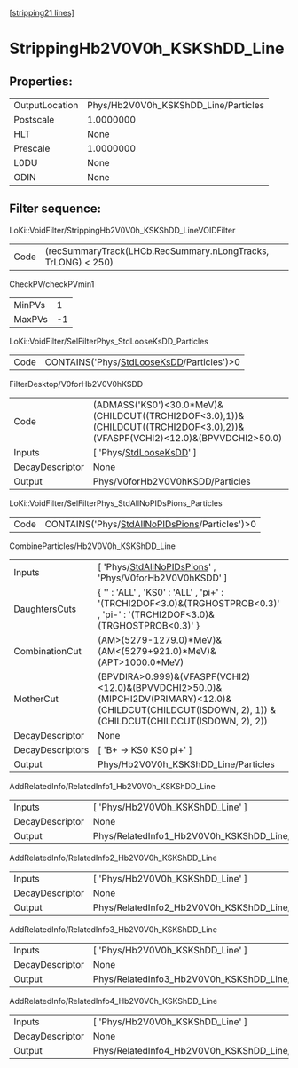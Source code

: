 [[stripping21 lines]](./stripping21-index)

# StrippingHb2V0V0h_KSKShDD_Line

## Properties:

|                |                                      |
|----------------|--------------------------------------|
| OutputLocation | Phys/Hb2V0V0h_KSKShDD_Line/Particles |
| Postscale      | 1.0000000                            |
| HLT            | None                                 |
| Prescale       | 1.0000000                            |
| L0DU           | None                                 |
| ODIN           | None                                 |

## Filter sequence:

LoKi::VoidFilter/StrippingHb2V0V0h_KSKShDD_LineVOIDFilter

|      |                                                               |
|------|---------------------------------------------------------------|
| Code | (recSummaryTrack(LHCb.RecSummary.nLongTracks, TrLONG) \< 250) |

CheckPV/checkPVmin1

|        |     |
|--------|-----|
| MinPVs | 1   |
| MaxPVs | -1  |

LoKi::VoidFilter/SelFilterPhys_StdLooseKsDD_Particles

|      |                                                                                          |
|------|------------------------------------------------------------------------------------------|
| Code | CONTAINS('Phys/[StdLooseKsDD](./stripping21-commonparticles-stdlooseksdd)/Particles')\>0 |

FilterDesktop/V0forHb2V0V0hKSDD

|                 |                                                                                                                                  |
|-----------------|----------------------------------------------------------------------------------------------------------------------------------|
| Code            | (ADMASS('KS0')\<30.0\*MeV)&(CHILDCUT((TRCHI2DOF\<3.0),1))&(CHILDCUT((TRCHI2DOF\<3.0),2))&(VFASPF(VCHI2)\<12.0)&(BPVVDCHI2\>50.0) |
| Inputs          | [ 'Phys/[StdLooseKsDD](./stripping21-commonparticles-stdlooseksdd)' ]                                                          |
| DecayDescriptor | None                                                                                                                             |
| Output          | Phys/V0forHb2V0V0hKSDD/Particles                                                                                                 |

LoKi::VoidFilter/SelFilterPhys_StdAllNoPIDsPions_Particles

|      |                                                                                                    |
|------|----------------------------------------------------------------------------------------------------|
| Code | CONTAINS('Phys/[StdAllNoPIDsPions](./stripping21-commonparticles-stdallnopidspions)/Particles')\>0 |

CombineParticles/Hb2V0V0h_KSKShDD_Line

|                  |                                                                                                                                                              |
|------------------|--------------------------------------------------------------------------------------------------------------------------------------------------------------|
| Inputs           | [ 'Phys/[StdAllNoPIDsPions](./stripping21-commonparticles-stdallnopidspions)' , 'Phys/V0forHb2V0V0hKSDD' ]                                                 |
| DaughtersCuts    | { '' : 'ALL' , 'KS0' : 'ALL' , 'pi+' : '(TRCHI2DOF\<3.0)&(TRGHOSTPROB\<0.3)' , 'pi-' : '(TRCHI2DOF\<3.0)&(TRGHOSTPROB\<0.3)' }                               |
| CombinationCut   | (AM\>(5279-1279.0)\*MeV)&(AM\<(5279+921.0)\*MeV)&(APT\>1000.0\*MeV)                                                                                          |
| MotherCut        | (BPVDIRA\>0.999)&(VFASPF(VCHI2)\<12.0)&(BPVVDCHI2\>50.0)&(MIPCHI2DV(PRIMARY)\<12.0)& (CHILDCUT(CHILDCUT(ISDOWN, 2), 1)) & (CHILDCUT(CHILDCUT(ISDOWN, 2), 2)) |
| DecayDescriptor  | None                                                                                                                                                         |
| DecayDescriptors | [ 'B+ -\> KS0 KS0 pi+' ]                                                                                                                                   |
| Output           | Phys/Hb2V0V0h_KSKShDD_Line/Particles                                                                                                                         |

AddRelatedInfo/RelatedInfo1_Hb2V0V0h_KSKShDD_Line

|                 |                                                   |
|-----------------|---------------------------------------------------|
| Inputs          | [ 'Phys/Hb2V0V0h_KSKShDD_Line' ]                |
| DecayDescriptor | None                                              |
| Output          | Phys/RelatedInfo1_Hb2V0V0h_KSKShDD_Line/Particles |

AddRelatedInfo/RelatedInfo2_Hb2V0V0h_KSKShDD_Line

|                 |                                                   |
|-----------------|---------------------------------------------------|
| Inputs          | [ 'Phys/Hb2V0V0h_KSKShDD_Line' ]                |
| DecayDescriptor | None                                              |
| Output          | Phys/RelatedInfo2_Hb2V0V0h_KSKShDD_Line/Particles |

AddRelatedInfo/RelatedInfo3_Hb2V0V0h_KSKShDD_Line

|                 |                                                   |
|-----------------|---------------------------------------------------|
| Inputs          | [ 'Phys/Hb2V0V0h_KSKShDD_Line' ]                |
| DecayDescriptor | None                                              |
| Output          | Phys/RelatedInfo3_Hb2V0V0h_KSKShDD_Line/Particles |

AddRelatedInfo/RelatedInfo4_Hb2V0V0h_KSKShDD_Line

|                 |                                                   |
|-----------------|---------------------------------------------------|
| Inputs          | [ 'Phys/Hb2V0V0h_KSKShDD_Line' ]                |
| DecayDescriptor | None                                              |
| Output          | Phys/RelatedInfo4_Hb2V0V0h_KSKShDD_Line/Particles |

